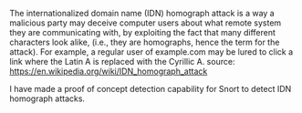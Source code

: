 The internationalized domain name (IDN) homograph attack is a way a malicious party may deceive computer users about what remote system they are communicating with, by exploiting the fact that many different characters look alike, (i.e., they are homographs, hence the term for the attack). For example, a regular user of example.com may be lured to click a link where the Latin A is replaced with the Cyrillic A. source: https://en.wikipedia.org/wiki/IDN_homograph_attack

I have made a proof of concept detection capability for Snort to detect IDN homograph attacks. 

